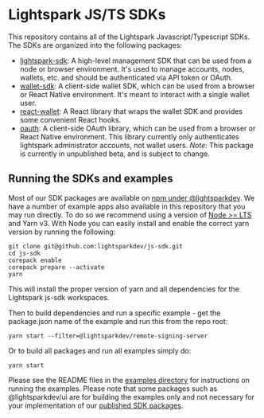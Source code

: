 # Lightspark JS/TS SDKs

This repository contains all of the Lightspark Javascript/Typescript SDKs. The SDKs are organized into the following packages:

- [lightspark-sdk](./packages/lightspark-sdk/README.md): A high-level management SDK that can be used from a node or browser environment. It's used to manage accounts, nodes, wallets, etc. and should be authenticated via API token or OAuth.
- [wallet-sdk](./packages/wallet-sdk/README.md): A client-side wallet SDK, which can be used from a browser or React Native environment. It's meant to interact with a single wallet user.
- [react-wallet](./packages/react-wallet/README.md): A React library that wraps the wallet SDK and provides some convenient React hooks.
- [oauth](./packages/oauth/README.md): A client-side OAuth library, which can be used from a browser or React Native environment. This library currently only authenticates lightspark administrator accounts, not wallet users. _Note_: This package is currently in unpublished beta, and is subject to change.

## Running the SDKs and examples

Most of our SDK packages are available on [npm under @lightsparkdev](https://www.npmjs.com/search?q=%40lightsparkdev). We have a number of example apps also available in this repository that you may run directly. To do so we recommend using a version of [Node >= LTS](https://nodejs.dev/en/about/releases/) and Yarn v3. With Node you can easily install and enable the correct yarn version by running the following:

```
git clone git@github.com:lightsparkdev/js-sdk.git
cd js-sdk
corepack enable
corepack prepare --activate
yarn
```

This will install the proper version of yarn and all dependencies for the Lightspark js-sdk workspaces.

Then to build dependencies and run a specific example - get the package.json name of the example and run this from the repo root:

```
yarn start --filter=@lightsparkdev/remote-signing-server
```

Or to build all packages and run all examples simply do:

```
yarn start
```

Please see the README files in the [examples directory](./apps/examples) for instructions on running the examples. Please note that some packages such as @lightsparkdev/ui are for building the examples only and not necessary for your implementation of our [published SDK packages](https://www.npmjs.com/search?q=%40lightsparkdev).
